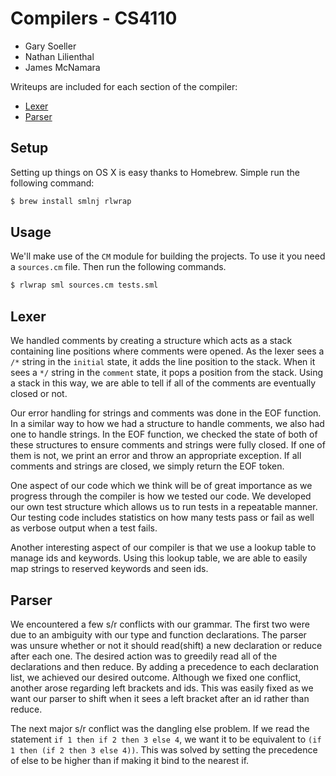 # Compilers - CS4110

- Gary Soeller
- Nathan Lilienthal
- James McNamara

Writeups are included for each section of the compiler:

- [Lexer](#lexer)
- [Parser](#parser)

## Setup

Setting up things on OS X is easy thanks to Homebrew. Simple run the following
command:

```sh
$ brew install smlnj rlwrap
```

## Usage

We'll make use of the `CM` module for building the projects. To use it you
need a `sources.cm` file. Then run the following commands.

```sh
$ rlwrap sml sources.cm tests.sml
```

## Lexer

We handled comments by creating a structure which acts as a stack containing
line positions where comments were opened. As the lexer sees a `/*` string in
the `initial` state, it adds the line position to the stack. When it sees a
`*/` string in the `comment` state, it pops a position from the stack. Using a
stack in this way, we are able to tell if all of the comments are eventually
closed or not.

Our error handling for strings and comments was done in the EOF function. In a
similar way to how we had a structure to handle comments, we also had one to
handle strings. In the EOF function, we checked the state of both of these
structures to ensure comments and strings were fully closed. If one of them is
not, we print an error and throw an appropriate exception. If all comments and
strings are closed, we simply return the EOF token.

One aspect of our code which we think will be of great importance as we progress
through the compiler is how we tested our code. We developed our own test
structure which allows us to run tests in a repeatable manner. Our testing code
includes statistics on how many tests pass or fail as well as verbose output
when a test fails.

Another interesting aspect of our compiler is that we use a lookup table to
manage ids and keywords. Using this lookup table, we are able to easily map
strings to reserved keywords and seen ids.

## Parser

We encountered a few s/r conflicts with our grammar. The first two were due to
an ambiguity with our type and function declarations. The parser was unsure
whether or not it should read(shift) a new declaration or reduce after each one.
The desired action was to greedily read all of the declarations and then reduce.
By adding a precedence to each declaration list, we achieved our desired outcome.
Although we fixed one conflict, another arose regarding left brackets and ids.
This was easily fixed as we want our parser to shift when it sees a left bracket
after an id rather than reduce.

The next major s/r conflict was the dangling else problem. If we read the
statement `if 1 then if 2 then 3 else 4`, we want it to be equivalent to
`(if 1 then (if 2 then 3 else 4))`. This was solved by setting the precedence
of else to be higher than if making it bind to the nearest if.
